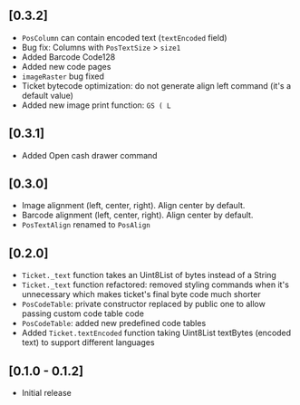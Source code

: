 ## [0.3.2]
* `PosColumn` can contain encoded text (`textEncoded` field)
* Bug fix: Columns with `PosTextSize` > `size1`
* Added Barcode Code128
* Added new code pages
* `imageRaster` bug fixed
* Ticket bytecode optimization: do not generate align left command (it's a default value)
* Added new image print function: `GS ( L`


## [0.3.1]
* Added Open cash drawer command


## [0.3.0]
* Image alignment (left, center, right). Align center by default.
* Barcode alignment (left, center, right). Align center by default.
* `PosTextAlign` renamed to `PosAlign`


## [0.2.0]
* `Ticket._text` function takes an Uint8List of bytes instead of a String
* `Ticket._text` function refactored: removed styling commands when it's unnecessary which makes ticket's final byte code much shorter
* `PosCodeTable`: private constructor replaced by public one to allow passing custom code table code
* `PosCodeTable`: added new predefined code tables
* Added `Ticket.textEncoded` function taking Uint8List textBytes (encoded text) to support different languages


## [0.1.0 - 0.1.2]
* Initial release
